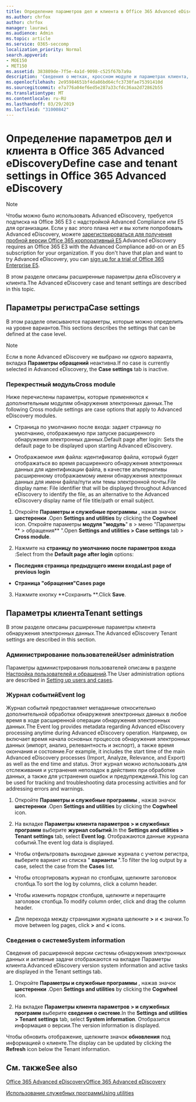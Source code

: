 ```yaml
---
title: Определение параметров дел и клиента в Office 365 Advanced eDiscovery
ms.author: chrfox
author: chrfox
manager: laurawi
ms.audience: Admin
ms.topic: article
ms.service: O365-seccomp
localization_priority: Normal
search.appverid:
- MOE150
- MET150
ms.assetid: 383809de-7f5e-4a1d-9098-c525f67b7a9a
description: 'Сведения о метках, кроссном модуле и параметрах клиента, которые можно определить на уровне вариантов в Office 365 Advanced eDiscovery.  '
ms.openlocfilehash: 2e95984651bf4da86bd64cfc3730fae75391410d
ms.sourcegitcommit: e7a776a04ef6ed5e287a33cfdc36aa2d72862b55
ms.translationtype: MT
ms.contentlocale: ru-RU
ms.lasthandoff: 03/29/2019
ms.locfileid: "31000842"
---
```

# <a name="define-case-and-tenant-settings-in-office-365-advanced-ediscovery"></a><span data-ttu-id="b509e-103">Определение параметров дел и клиента в Office 365 Advanced eDiscovery</span><span class="sxs-lookup"><span data-stu-id="b509e-103">Define case and tenant settings in Office 365 Advanced eDiscovery</span></span>

> [!NOTE]
> <span data-ttu-id="b509e-p101">Чтобы можно было использовать Advanced eDiscovery, требуется подписка на Office 365 E3 с надстройкой Advanced Compliance или E5 для организации. Если у вас этого плана нет и вы хотите попробовать Advanced eDiscovery, можете [зарегистрироваться для получения пробной версии Office 365 корпоративный E5](https://go.microsoft.com/fwlink/p/?LinkID=698279).</span><span class="sxs-lookup"><span data-stu-id="b509e-p101">Advanced eDiscovery requires an Office 365 E3 with the Advanced Compliance add-on or an E5 subscription for your organization. If you don't have that plan and want to try Advanced eDiscovery, you can [sign up for a trial of Office 365 Enterprise E5](https://go.microsoft.com/fwlink/p/?LinkID=698279).</span></span> 
  
<span data-ttu-id="b509e-106">В этом разделе описаны расширенные параметры дела eDiscovery и клиента.</span><span class="sxs-lookup"><span data-stu-id="b509e-106">The Advanced eDiscovery case and tenant settings are described in this topic.</span></span>
  
## <a name="case-settings"></a><span data-ttu-id="b509e-107">Параметры регистра</span><span class="sxs-lookup"><span data-stu-id="b509e-107">Case settings</span></span>

<span data-ttu-id="b509e-108">В этом разделе описываются параметры, которые можно определить на уровне вариантов.</span><span class="sxs-lookup"><span data-stu-id="b509e-108">This sections describes the settings that can be defined at the case level.</span></span>
  
> [!NOTE]
> <span data-ttu-id="b509e-109">Если в поле Advanced eDiscovery не выбрано ни одного варианта, вкладка **Параметры обращений** неактивна.</span><span class="sxs-lookup"><span data-stu-id="b509e-109">If no case is currently selected in Advanced eDiscovery, the **Case settings** tab is inactive.</span></span> 
  
### <a name="cross-module"></a><span data-ttu-id="b509e-110">Перекрестный модуль</span><span class="sxs-lookup"><span data-stu-id="b509e-110">Cross module</span></span>

<span data-ttu-id="b509e-111">Ниже перечислены параметры, которые применяются к дополнительным модулям обнаружения электронных данных.</span><span class="sxs-lookup"><span data-stu-id="b509e-111">The following Cross module settings are case options that apply to Advanced eDiscovery modules.</span></span>
  
- <span data-ttu-id="b509e-112">Страница по умолчанию после входа: задает страницу по умолчанию, отображаемую при запуске расширенного обнаружения электронных данных.</span><span class="sxs-lookup"><span data-stu-id="b509e-112">Default page after login: Sets the default page to be displayed upon starting Advanced eDiscovery.</span></span>
    
- <span data-ttu-id="b509e-113">Отображаемое имя файла: идентификатор файла, который будет отображаться во время расширенного обнаружения электронных данных для идентификации файла, в качестве альтернативы расширенному отображаемому имени обнаружения электронных данных для имени файла/пути или темы электронной почты.</span><span class="sxs-lookup"><span data-stu-id="b509e-113">File display name: File identifier that will be displayed throughout Advanced eDiscovery to identify the file, as an alternative to the Advanced eDiscovery display name of file title/path or email subject.</span></span>
    
1. <span data-ttu-id="b509e-114">Откройте **Параметры и служебные программы** , нажав значок **шестеренки** .</span><span class="sxs-lookup"><span data-stu-id="b509e-114">Open **Settings and utilities** by clicking the **Cogwheel** icon.</span></span> <span data-ttu-id="b509e-115">Откройте параметры **модуля "модуль**" в \> меню "Параметры \*\* \> обращения\*\* ".</span><span class="sxs-lookup"><span data-stu-id="b509e-115">Open **Settings and utilities \> Case settings** tab \> **Cross module**.</span></span> 
    
2. <span data-ttu-id="b509e-116">Нажмите на **страницу по умолчанию после параметров входа** :</span><span class="sxs-lookup"><span data-stu-id="b509e-116">Select from the **Default page after login** options:</span></span> 
    
  - <span data-ttu-id="b509e-117">**Последняя страница предыдущего имени входа**</span><span class="sxs-lookup"><span data-stu-id="b509e-117">**Last page of previous login**</span></span>
    
  - <span data-ttu-id="b509e-118">**Страница "обращения"**</span><span class="sxs-lookup"><span data-stu-id="b509e-118">**Cases page**</span></span>
    
3. <span data-ttu-id="b509e-119">Нажмите кнопку \*\*Сохранить \*\*.</span><span class="sxs-lookup"><span data-stu-id="b509e-119">Click **Save**.</span></span>
    
## <a name="tenant-settings"></a><span data-ttu-id="b509e-120">Параметры клиента</span><span class="sxs-lookup"><span data-stu-id="b509e-120">Tenant settings</span></span>

<span data-ttu-id="b509e-121">В этом разделе описаны расширенные параметры клиента обнаружения электронных данных.</span><span class="sxs-lookup"><span data-stu-id="b509e-121">The Advanced eDiscovery Tenant settings are described in this section.</span></span>
  
### <a name="user-administration"></a><span data-ttu-id="b509e-122">Администрирование пользователей</span><span class="sxs-lookup"><span data-stu-id="b509e-122">User administration</span></span>

<span data-ttu-id="b509e-123">Параметры администрирования пользователей описаны в разделе [Настройка пользователей и обращений](set-up-users-and-cases-in-advanced-ediscovery.md).</span><span class="sxs-lookup"><span data-stu-id="b509e-123">The User administration options are described in [Setting up users and cases](set-up-users-and-cases-in-advanced-ediscovery.md).</span></span>
  
### <a name="event-log"></a><span data-ttu-id="b509e-124">Журнал событий</span><span class="sxs-lookup"><span data-stu-id="b509e-124">Event log</span></span>

<span data-ttu-id="b509e-125">Журнал событий предоставляет метаданные относительно дополнительной обработки обнаружения электронных данных в любое время в ходе расширенной операции обнаружения электронных данных.</span><span class="sxs-lookup"><span data-stu-id="b509e-125">The Event log provides metadata regarding Advanced eDiscovery processing anytime during Advanced eDiscovery operation.</span></span> <span data-ttu-id="b509e-126">Например, он включает время начала основных процессов обнаружения электронных данных (импорт, анализ, релевантность и экспорт), а также время окончания и состояние.</span><span class="sxs-lookup"><span data-stu-id="b509e-126">For example, it includes the start time of the main Advanced eDiscovery processes (Import, Analyze, Relevance, and Export) as well as the end time and status.</span></span> <span data-ttu-id="b509e-127">Этот журнал можно использовать для отслеживания и устранения неполадок в действиях при обработке данных, а также для устранения ошибок и предупреждений.</span><span class="sxs-lookup"><span data-stu-id="b509e-127">This log can be used for tracking and troubleshooting data processing activities and for addressing errors and warnings.</span></span>
  
1. <span data-ttu-id="b509e-128">Откройте **Параметры и служебные программы** , нажав значок **шестеренки** .</span><span class="sxs-lookup"><span data-stu-id="b509e-128">Open **Settings and utilities** by clicking the **Cogwheel** icon.</span></span> 
    
2. <span data-ttu-id="b509e-129">На вкладке **Параметры клиента параметров \> и служебных программ** выберите **журнал событий**.</span><span class="sxs-lookup"><span data-stu-id="b509e-129">In the **Settings and utilities \> Tenant settings** tab, select **Event log**.</span></span> <span data-ttu-id="b509e-130">Отображаются данные журнала событий.</span><span class="sxs-lookup"><span data-stu-id="b509e-130">The event log data is displayed.</span></span>
    
  - <span data-ttu-id="b509e-131">Чтобы отфильтровать выходные данные журнала с учетом регистра, выберите вариант из списка " **варианты** ".</span><span class="sxs-lookup"><span data-stu-id="b509e-131">To filter the log output by a case, select the case from the **Cases** list.</span></span> 
    
  - <span data-ttu-id="b509e-132">Чтобы отсортировать журнал по столбцам, щелкните заголовок столбца.</span><span class="sxs-lookup"><span data-stu-id="b509e-132">To sort the log by columns, click a column header.</span></span> 
    
  - <span data-ttu-id="b509e-133">Чтобы изменить порядок столбцов, щелкните и перетащите заголовок столбца.</span><span class="sxs-lookup"><span data-stu-id="b509e-133">To modify column order, click and drag the column header.</span></span>
    
  - <span data-ttu-id="b509e-134">Для перехода между страницами журнала щелкните **\>** и **\<** значки.</span><span class="sxs-lookup"><span data-stu-id="b509e-134">To move between log pages, click **\>** and **\<** icons.</span></span> 
    
### <a name="system-information"></a><span data-ttu-id="b509e-135">Сведения о системе</span><span class="sxs-lookup"><span data-stu-id="b509e-135">System information</span></span>

<span data-ttu-id="b509e-136">Сведения об расширенной версии системы обнаружения электронных данных и активные задачи отображаются на вкладке Параметры клиента.</span><span class="sxs-lookup"><span data-stu-id="b509e-136">Advanced eDiscovery version system information and active tasks are displayed in the Tenant settings tab.</span></span>
  
1. <span data-ttu-id="b509e-137">Откройте **Параметры и служебные программы** , нажав значок **шестеренки** .</span><span class="sxs-lookup"><span data-stu-id="b509e-137">Open **Settings and utilities** by clicking the **Cogwheel** icon.</span></span> 
    
2. <span data-ttu-id="b509e-138">На вкладке **Параметры клиента параметров \> и служебных программ** выберите **сведения о системе**.</span><span class="sxs-lookup"><span data-stu-id="b509e-138">In the **Settings and utilities \> Tenant settings** tab, select **System information**.</span></span> <span data-ttu-id="b509e-139">Отобразится информация о версии.</span><span class="sxs-lookup"><span data-stu-id="b509e-139">The version information is displayed.</span></span>
    
<span data-ttu-id="b509e-140">Чтобы обновить отображение, щелкните значок **обновления** под информацией о клиенте.</span><span class="sxs-lookup"><span data-stu-id="b509e-140">The display can be updated by clicking the **Refresh** icon below the Tenant information.</span></span> 
  
## <a name="see-also"></a><span data-ttu-id="b509e-141">См. также</span><span class="sxs-lookup"><span data-stu-id="b509e-141">See also</span></span>

[<span data-ttu-id="b509e-142">Office 365 Advanced eDiscovery</span><span class="sxs-lookup"><span data-stu-id="b509e-142">Office 365 Advanced eDiscovery</span></span>](office-365-advanced-ediscovery.md)
  
[<span data-ttu-id="b509e-143">Использование служебных программ</span><span class="sxs-lookup"><span data-stu-id="b509e-143">Using utilities</span></span>](use-advanced-ediscovery-utilities.md)

